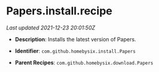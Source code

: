 # Papers.install.recipe

_Last updated 2021-12-23 20:01:50Z_

- **Description**: Installs the latest version of Papers.

- **Identifier**: `com.github.homebysix.install.Papers`

- **Parent Recipes**: `com.github.homebysix.download.Papers`
